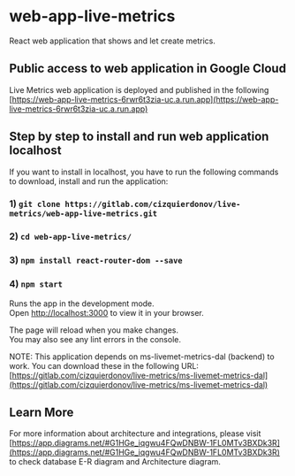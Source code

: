 # web-app-live-metrics

React web application that shows and let create metrics.

## Public access to web application in Google Cloud

Live Metrics web application is deployed and published in the following [https://web-app-live-metrics-6rwr6t3zia-uc.a.run.app](https://web-app-live-metrics-6rwr6t3zia-uc.a.run.app)

## Step by step to install and run web application localhost

If you want to install in localhost, you have to run the following commands to download, install and run the application:

### 1) `git clone https://gitlab.com/cizquierdonov/live-metrics/web-app-live-metrics.git`

### 2) `cd web-app-live-metrics/`

### 3) `npm install react-router-dom --save`

### 4) `npm start`

Runs the app in the development mode.\
Open [http://localhost:3000](http://localhost:3000) to view it in your browser.

The page will reload when you make changes.\
You may also see any lint errors in the console.

NOTE: This application depends on ms-livemet-metrics-dal (backend) to work. You can download these in the following URL:
[https://gitlab.com/cizquierdonov/live-metrics/ms-livemet-metrics-dal](https://gitlab.com/cizquierdonov/live-metrics/ms-livemet-metrics-dal)


## Learn More

For more information about architecture and integrations, please visit [https://app.diagrams.net/#G1HGe_iqgwu4FQwDNBW-1FL0MTv3BXDk3R](https://app.diagrams.net/#G1HGe_iqgwu4FQwDNBW-1FL0MTv3BXDk3R) to check database E-R diagram
and Architecture diagram.
